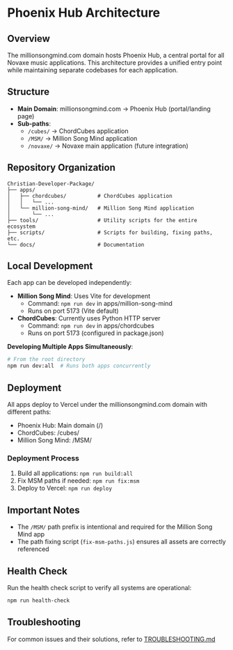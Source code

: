 # Phoenix Hub Architecture

## Overview
The millionsongmind.com domain hosts Phoenix Hub, a central portal for all Novaxe music applications. This architecture provides a unified entry point while maintaining separate codebases for each application.

## Structure
- **Main Domain**: millionsongmind.com → Phoenix Hub (portal/landing page)
- **Sub-paths**:
  - `/cubes/` → ChordCubes application
  - `/MSM/` → Million Song Mind application
  - `/novaxe/` → Novaxe main application (future integration)

## Repository Organization
```
Christian-Developer-Package/
├── apps/
│   ├── chordcubes/          # ChordCubes application 
│   │   └── ...
│   └── million-song-mind/   # Million Song Mind application
│       └── ...
├── tools/                   # Utility scripts for the entire ecosystem
├── scripts/                 # Scripts for building, fixing paths, etc.
└── docs/                    # Documentation
```

## Local Development
Each app can be developed independently:
- **Million Song Mind**: Uses Vite for development
  - Command: `npm run dev` in apps/million-song-mind
  - Runs on port 5173 (Vite default)
- **ChordCubes**: Currently uses Python HTTP server
  - Command: `npm run dev` in apps/chordcubes
  - Runs on port 5173 (configured in package.json)

**Developing Multiple Apps Simultaneously**:
```bash
# From the root directory
npm run dev:all  # Runs both apps concurrently
```

## Deployment
All apps deploy to Vercel under the millionsongmind.com domain with different paths:
- Phoenix Hub: Main domain (/)
- ChordCubes: /cubes/
- Million Song Mind: /MSM/

### Deployment Process
1. Build all applications: `npm run build:all`
2. Fix MSM paths if needed: `npm run fix:msm`
3. Deploy to Vercel: `npm run deploy`

## Important Notes
- The `/MSM/` path prefix is intentional and required for the Million Song Mind app
- The path fixing script (`fix-msm-paths.js`) ensures all assets are correctly referenced

## Health Check
Run the health check script to verify all systems are operational:
```bash
npm run health-check
```

## Troubleshooting
For common issues and their solutions, refer to [TROUBLESHOOTING.md](./TROUBLESHOOTING.md)
